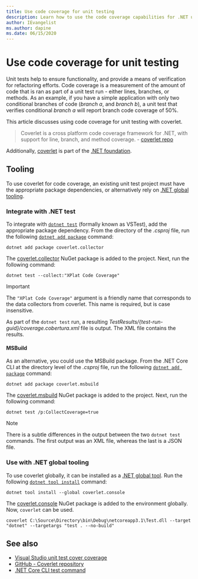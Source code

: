 ```yaml
---
title: Use code coverage for unit testing
description: Learn how to use the code coverage capabilities for .NET unit tests.
author: IEvangelist
ms.author: dapine
ms.date: 06/15/2020
---
```


# Use code coverage for unit testing

Unit tests help to ensure functionality, and provide a means of verification for refactoring efforts. Code coverage is a measurement of the amount of code that is ran as part of a unit test run - either lines, branches, or methods. As an example, if you have a simple application with only two conditional branches of code (_branch a_, and _branch b_), a unit test that verifies conditional _branch a_ will report branch code coverage of 50%.

This article discusses using code coverage for unit testing with coverlet.

> Coverlet is a cross platform code coverage framework for .NET, with support for line, branch, and method coverage. - [coverlet repo](https://github.com/coverlet-coverage/coverlet)

Additionally, [coverlet](https://dotnetfoundation.org/projects/coverlet) is part of the [.NET foundation](https://dotnetfoundation.org).

## Tooling

To use coverlet for code coverage, an existing unit test project must have the appropriate package dependencies, or alternatively rely on [.NET global tooling](../tools/global-tools.md).

### Integrate with .NET test

To integrate with [`dotnet test`](../tools/dotnet-test.md) (formally known as VSTest), add the appropriate package dependency. From the directory of the *.csproj* file, run the following [`dotnet add package`](../tools/dotnet-add-package.md) command:

```dotnetcli
dotnet add package coverlet.collector
```

The [coverlet.collector](https://www.nuget.org/packages/coverlet.collector) NuGet package is added to the project. Next, run the following command:

```dotnetcli
dotnet test --collect:"XPlat Code Coverage"
```

> [!IMPORTANT]
> The `"XPlat Code Coverage"` argument is a friendly name that corresponds to the data collectors from coverlet. This name is required, but is case insensitive.

As part of the `dotnet test` run, a resulting *TestResults/{test-run-guid}/coverage.cobertura.xml* file is output. The XML file contains the results.

#### MSBuild

As an alternative, you could use the MSBuild package. From the .NET Core CLI at the directory level of the *.csproj* file, run the following [`dotnet add package`](../tools/dotnet-add-package.md) command:

```dotnetcli
dotnet add package coverlet.msbuild
```

The [coverlet.msbuild](https://www.nuget.org/packages/coverlet.msbuild) NuGet package is added to the project. Next, run the following command:

```dotnetcli
dotnet test /p:CollectCoverage=true
```

> [!NOTE]
> There is a subtle differences in the output between the two `dotnet test` commands. The first output was an XML file, whereas the last is a JSON file.

### Use with .NET global tooling

To use coverlet globally, it can be installed as a [.NET global tool](../tools/global-tools.md). Run the following [`dotnet tool install`](../tools/dotnet-tool-install.md) command:

```dotnetcli
dotnet tool install --global coverlet.console
```

The [coverlet.console](https://www.nuget.org/packages/coverlet.console) NuGet package is added to the environment globally. Now, `coverlet` can be used.

```console
coverlet C:\Source\Directory\bin\Debug\netcoreapp3.1\Test.dll --target "dotnet" --targetargs "test . --no-build"
```

## See also

- [Visual Studio unit test cover coverage](/visualstudio/test/using-code-coverage-to-determine-how-much-code-is-being-tested)
- [GitHub - Coverlet repository](https://github.com/coverlet-coverage/coverlet)
- [.NET Core CLI test command](../tools/dotnet-test.md)
